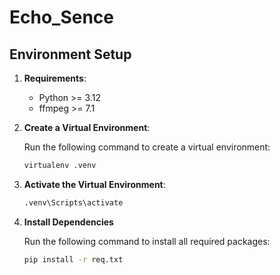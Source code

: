# Echo_Sence
 
## Environment Setup

1. **Requirements**:
   - Python >= 3.12
   - ffmpeg >= 7.1

2. **Create a Virtual Environment**:
    
    Run the following command to create a virtual environment:
    ```bash
    virtualenv .venv
    ```

3. **Activate the Virtual Environment**:
    ```bash
    .venv\Scripts\activate
    ```

4. **Install Dependencies**
   
    Run the following command to install all required packages:
    ```bash
    pip install -r req.txt
    ```
